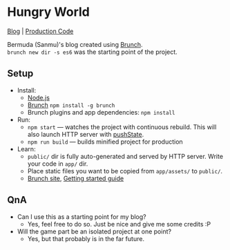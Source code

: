 # Hungry World
[Blog](https://mallocsizeof.me) |
[Production Code](https://github.com/bermuda-ut/bermuda-ut.github.io)

Bermuda (Sanmu)'s blog created using [Brunch](http://brunch.io).  
`brunch new dir -s es6` was the starting point of the project.

## Setup
* Install:
    * [Node.js](http://nodejs.org)
    * [Brunch](http://brunch.io) `npm install -g brunch`
    * Brunch plugins and app dependencies: `npm install`
* Run:
    * `npm start` — watches the project with continuous rebuild. This will also launch HTTP server with [pushState](https://developer.mozilla.org/en-US/docs/Web/Guide/API/DOM/Manipulating_the_browser_history).
    * `npm run build` — builds minified project for production
* Learn:
    * `public/` dir is fully auto-generated and served by HTTP server.  Write your code in `app/` dir.
    * Place static files you want to be copied from `app/assets/` to `public/`.
    * [Brunch site](http://brunch.io), [Getting started guide](https://github.com/brunch/brunch-guide#readme)

## QnA
* Can I use this as a starting point for my blog?
    * Yes, feel free to do so. Just be nice and give me some credits :P
* Will the game part be an isolated project at one point?
    * Yes, but that probably is in the far future.
